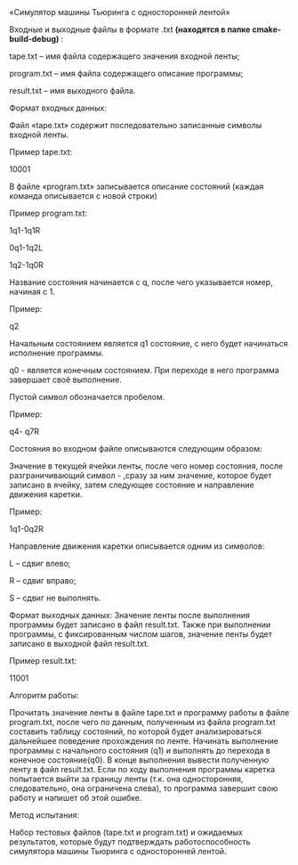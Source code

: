 <head>«Симулятор машины Тьюринга с односторонней лентой»</head>


Входные и выходные файлы в формате .txt <b> (находятся в папке cmake-build-debug) </b>:

tape.txt – имя файла содержащего значения входной ленты;

program.txt – имя файла содержащего описание программы;

result.txt – имя выходного файла.

Формат входных данных:

Файл «tape.txt» содержит последовательно записанные символы входной ленты.

Пример tape.txt: 

10001

В файле «program.txt» записывается описание состояний (каждая команда описывается с новой строки)

Пример program.txt: 

1q1-1q1R

0q1-1q2L

1q2-1q0R

Название состояния начинается с q, после чего указывается номер, начиная с 1.

Пример:

q2

Начальным состоянием является q1 состояние, с него будет начинаться исполнение программы.

q0 - является конечным состоянием. При переходе в него программа завершает своё выполнение.

Пустой символ обозначается пробелом.

Пример:

 q4- q7R
 
Состояния во входном файле описываются следующим образом:

Значение в текущей ячейки ленты, после чего номер состояния, после разграничивающий символ - ,сразу за ним значение, которое будет записано в ячейку, затем следующее состояние и направление движения каретки.

Пример: 

1q1-0q2R

Направление движения каретки описывается одним из символов:

L – сдвиг влево;

R – сдвиг вправо;

S – сдвиг не выполнять.

Формат выходных данных:
Значение ленты после выполнения программы будет записано в файл result.txt.
Также при выполнении программы, с фиксированным числом шагов, значение ленты будет записано в выходной файл result.txt.

Пример result.txt: 

11001

Алгоритм работы:

Прочитать значение ленты в файле tape.txt и программу работы в файле program.txt, после чего по данным, полученным из файла program.txt составить таблицу состояний, по которой будет анализироваться дальнейшее поведение прохождения по ленте. Начинать выполнение программы с начального состояния (q1) и выполнять до перехода в конечное состояние(q0). В конце выполнения вывести полученную ленту в файл result.txt.
Если по ходу выполнения программы каретка попытается выйти за границу ленты (т.к. она односторонняя, следовательно, она ограничена слева), то программа завершит свою работу и напишет об этой ошибке.

Метод испытания: 

Набор тестовых файлов (tape.txt и program.txt) и ожидаемых результатов, которые будут подтверждать работоспособность симулятора машины Тьюринга с односторонней лентой.
